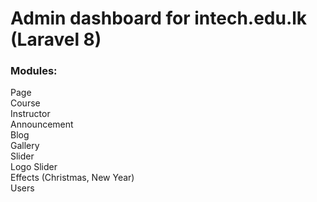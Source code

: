 # Admin dashboard for intech.edu.lk (Laravel 8)

### Modules:

Page<br/>
Course<br/>
Instructor<br/>
Announcement<br/>
Blog<br/>
Gallery<br/>
Slider<br/>
Logo Slider<br/>
Effects (Christmas, New Year)<br/>
Users
